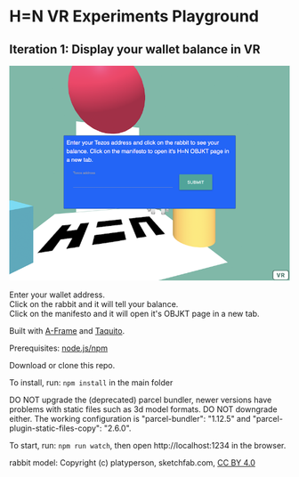 # H=N VR Experiments Playground 

## Iteration 1: Display your wallet balance in VR

![](docs/screen.png)

Enter your wallet address.    
Click on the rabbit and it will tell your balance.    
Click on the manifesto and it will open it's OBJKT page in a new tab.    

Built with [A-Frame](https://aframe.io/) and [Taquito](https://tezostaquito.io).

Prerequisites: [node.js/npm](https://nodejs.org/)

Download or clone this repo. 

To install, run: `npm install` in the main folder

DO NOT upgrade the (deprecated) parcel bundler, newer versions have problems with static files such as 3d model formats. DO NOT downgrade either. The working configuration is "parcel-bundler": "1.12.5" and "parcel-plugin-static-files-copy": "2.6.0".

To start, run: `npm run watch`, then open http://localhost:1234 in the browser.

rabbit model: Copyright (c) platyperson, sketchfab.com, [CC BY 4.0](http://creativecommons.org/licenses/by/4.0/)
